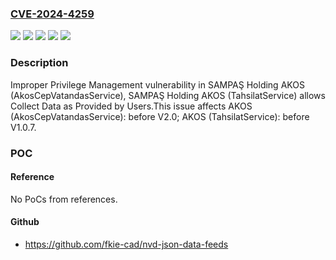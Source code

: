 ### [CVE-2024-4259](https://cve.mitre.org/cgi-bin/cvename.cgi?name=CVE-2024-4259)
![](https://img.shields.io/static/v1?label=Product&message=AKOS%20(AkosCepVatandasService)&color=blue)
![](https://img.shields.io/static/v1?label=Product&message=AKOS%20(TahsilatService)&color=blue)
![](https://img.shields.io/static/v1?label=Version&message=0%3C%20V1.0.7%20&color=brighgreen)
![](https://img.shields.io/static/v1?label=Version&message=0%3C%20V2.0%20&color=brighgreen)
![](https://img.shields.io/static/v1?label=Vulnerability&message=CWE-269%20Improper%20Privilege%20Management&color=brighgreen)

### Description

Improper Privilege Management vulnerability in SAMPAŞ Holding AKOS (AkosCepVatandasService), SAMPAŞ Holding AKOS (TahsilatService) allows Collect Data as Provided by Users.This issue affects AKOS (AkosCepVatandasService): before V2.0; AKOS (TahsilatService): before V1.0.7.

### POC

#### Reference
No PoCs from references.

#### Github
- https://github.com/fkie-cad/nvd-json-data-feeds

